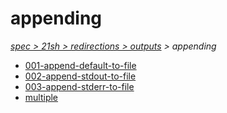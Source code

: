 # appending

*[spec > 21sh > redirections > outputs](..) > appending*

* [001-append-default-to-file](./001-append-default-to-file)
* [002-append-stdout-to-file](./002-append-stdout-to-file)
* [003-append-stderr-to-file](./003-append-stderr-to-file)
* [multiple](./multiple)
